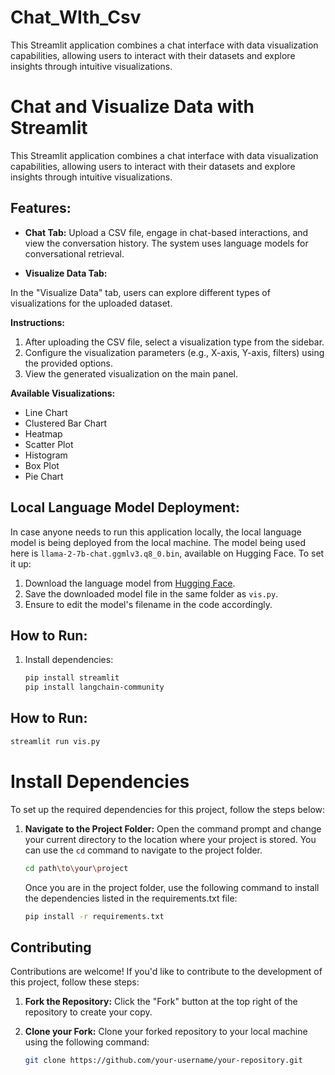 # Chat_WIth_Csv
This Streamlit application combines a chat interface with data visualization capabilities, allowing users to interact with their datasets and explore insights through intuitive visualizations.

# Chat and Visualize Data with Streamlit

This Streamlit application combines a chat interface with data visualization capabilities, allowing users to interact with their datasets and explore insights through intuitive visualizations.

## Features:

- **Chat Tab:** Upload a CSV file, engage in chat-based interactions, and view the conversation history. The system uses language models for conversational retrieval.

- **Visualize Data Tab:**

In the "Visualize Data" tab, users can explore different types of visualizations for the uploaded dataset.

**Instructions:**
1. After uploading the CSV file, select a visualization type from the sidebar.
2. Configure the visualization parameters (e.g., X-axis, Y-axis, filters) using the provided options.
3. View the generated visualization on the main panel.

**Available Visualizations:**
- Line Chart
- Clustered Bar Chart
- Heatmap
- Scatter Plot
- Histogram
- Box Plot
- Pie Chart


## Local Language Model Deployment:

In case anyone needs to run this application locally, the local language model is being deployed from the local machine. The model being used here is `llama-2-7b-chat.ggmlv3.q8_0.bin`, available on Hugging Face. To set it up:

1. Download the language model from [Hugging Face](https://huggingface.co/TheBloke/Llama-2-7B-Chat-GGML/tree/main).
2. Save the downloaded model file in the same folder as `vis.py`.
3. Ensure to edit the model's filename in the code accordingly.

## How to Run:

1. Install dependencies:
   ```bash
   pip install streamlit
   pip install langchain-community
## How to Run:

```bash
streamlit run vis.py
```

# Install Dependencies

To set up the required dependencies for this project, follow the steps below:

1. **Navigate to the Project Folder:**
   Open the command prompt and change your current directory to the location where your project is stored. You can use the `cd` command to navigate to the project folder.

   ```bash
   cd path\to\your\project
   ```
   Once you are in the project folder, use the following command to install the dependencies listed in the requirements.txt file:
   ```bash
   pip install -r requirements.txt
   ```
## Contributing

Contributions are welcome! If you'd like to contribute to the development of this project, follow these steps:

1. **Fork the Repository:**
   Click the "Fork" button at the top right of the repository to create your copy.

2. **Clone your Fork:**
   Clone your forked repository to your local machine using the following command:
   ```bash
   git clone https://github.com/your-username/your-repository.git
   ```


